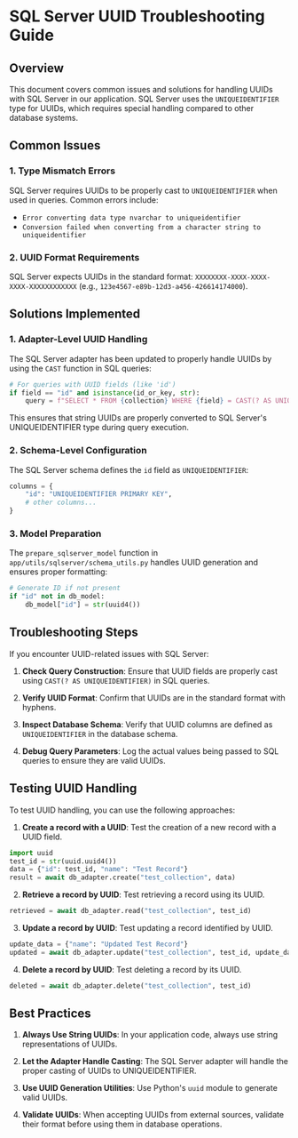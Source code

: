 # SQL Server UUID Troubleshooting Guide

## Overview

This document covers common issues and solutions for handling UUIDs with SQL Server in our application. SQL Server uses the `UNIQUEIDENTIFIER` type for UUIDs, which requires special handling compared to other database systems.

## Common Issues

### 1. Type Mismatch Errors

SQL Server requires UUIDs to be properly cast to `UNIQUEIDENTIFIER` when used in queries. Common errors include:

- `Error converting data type nvarchar to uniqueidentifier`
- `Conversion failed when converting from a character string to uniqueidentifier`

### 2. UUID Format Requirements

SQL Server expects UUIDs in the standard format: `XXXXXXXX-XXXX-XXXX-XXXX-XXXXXXXXXXXX` (e.g., `123e4567-e89b-12d3-a456-426614174000`).

## Solutions Implemented

### 1. Adapter-Level UUID Handling

The SQL Server adapter has been updated to properly handle UUIDs by using the `CAST` function in SQL queries:

```python
# For queries with UUID fields (like 'id')
if field == "id" and isinstance(id_or_key, str):
    query = f"SELECT * FROM {collection} WHERE {field} = CAST(? AS UNIQUEIDENTIFIER)"
```

This ensures that string UUIDs are properly converted to SQL Server's UNIQUEIDENTIFIER type during query execution.

### 2. Schema-Level Configuration

The SQL Server schema defines the `id` field as `UNIQUEIDENTIFIER`:

```python
columns = {
    "id": "UNIQUEIDENTIFIER PRIMARY KEY",
    # other columns...
}
```

### 3. Model Preparation

The `prepare_sqlserver_model` function in `app/utils/sqlserver/schema_utils.py` handles UUID generation and ensures proper formatting:

```python
# Generate ID if not present
if "id" not in db_model:
    db_model["id"] = str(uuid4())
```

## Troubleshooting Steps

If you encounter UUID-related issues with SQL Server:

1. **Check Query Construction**: Ensure that UUID fields are properly cast using `CAST(? AS UNIQUEIDENTIFIER)` in SQL queries.

2. **Verify UUID Format**: Confirm that UUIDs are in the standard format with hyphens.

3. **Inspect Database Schema**: Verify that UUID columns are defined as `UNIQUEIDENTIFIER` in the database schema.

4. **Debug Query Parameters**: Log the actual values being passed to SQL queries to ensure they are valid UUIDs.

## Testing UUID Handling

To test UUID handling, you can use the following approaches:

1. **Create a record with a UUID**: Test the creation of a new record with a UUID field.

```python
import uuid
test_id = str(uuid.uuid4())
data = {"id": test_id, "name": "Test Record"}
result = await db_adapter.create("test_collection", data)
```

2. **Retrieve a record by UUID**: Test retrieving a record using its UUID.

```python
retrieved = await db_adapter.read("test_collection", test_id)
```

3. **Update a record by UUID**: Test updating a record identified by UUID.

```python
update_data = {"name": "Updated Test Record"}
updated = await db_adapter.update("test_collection", test_id, update_data)
```

4. **Delete a record by UUID**: Test deleting a record by its UUID.

```python
deleted = await db_adapter.delete("test_collection", test_id)
```

## Best Practices

1. **Always Use String UUIDs**: In your application code, always use string representations of UUIDs.

2. **Let the Adapter Handle Casting**: The SQL Server adapter will handle the proper casting of UUIDs to UNIQUEIDENTIFIER.

3. **Use UUID Generation Utilities**: Use Python's `uuid` module to generate valid UUIDs.

4. **Validate UUIDs**: When accepting UUIDs from external sources, validate their format before using them in database operations.
